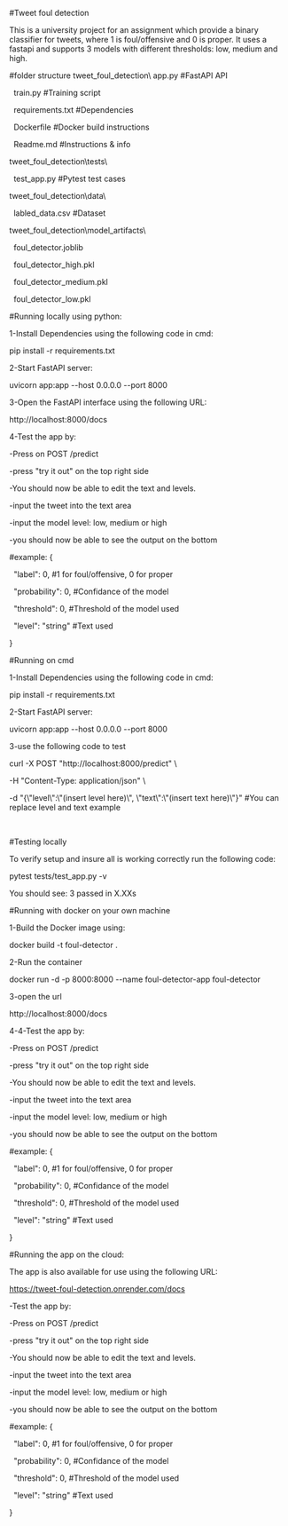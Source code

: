 \#Tweet foul detection

This is a university project for an assignment which provide a binary classifier for tweets, where 1 is foul/offensive and 0 is proper.
It uses a fastapi and supports 3 models with different thresholds: low, medium and high.





\#folder structure
tweet\_foul\_detection\\
app.py				#FastAPI API

 	train.py			#Training script

 	requirements.txt		#Dependencies

 	Dockerfile			#Docker build instructions

 	Readme.md			#Instructions \& info

tweet\_foul\_detection\\tests\\

 	test\_app.py			#Pytest test cases

tweet\_foul\_detection\\data\\

 	labled\_data.csv			#Dataset

tweet\_foul\_detection\\model\_artifacts\\

 	foul\_detector.joblib

 	foul\_detector\_high.pkl

 	foul\_detector\_medium.pkl

 	foul\_detector\_low.pkl



\#Running locally using python:



1-Install Dependencies using the following code in cmd:

pip install -r requirements.txt



2-Start FastAPI server:

uvicorn app:app --host 0.0.0.0 --port 8000



3-Open the FastAPI interface using the following URL:

http://localhost:8000/docs



4-Test the app by:

-Press on POST /predict

-press "try it out" on the top right side

-You should now be able to edit the text and levels.

-input the tweet into the text area

-input the model level: low, medium or high

-you should now be able to see the output on the bottom



\#example: {

  "label": 0,      #1 for foul/offensive, 0 for proper

  "probability": 0, #Confidance of the model

  "threshold": 0,   #Threshold of the model used

  "level": "string" #Text used

}



\#Running on cmd

1-Install Dependencies using the following code in cmd:

pip install -r requirements.txt



2-Start FastAPI server:

uvicorn app:app --host 0.0.0.0 --port 8000



3-use the following code to test



curl -X POST "http://localhost:8000/predict" \\

-H "Content-Type: application/json" \\

-d "{\\"level\\":\\"(insert level here)\\", \\"text\\":\\"(insert text here)\\"}" #You can replace level and text example

 

\#Testing locally



To verify setup and insure all is working correctly run the following code:



pytest tests/test\_app.py -v



You should see: 3 passed in X.XXs



\#Running with docker on your own machine

1-Build the Docker image using:

docker build -t foul-detector .



2-Run the container

docker run -d -p 8000:8000 --name foul-detector-app foul-detector



3-open the url

http://localhost:8000/docs



4-4-Test the app by:

-Press on POST /predict

-press "try it out" on the top right side

-You should now be able to edit the text and levels.

-input the tweet into the text area

-input the model level: low, medium or high

-you should now be able to see the output on the bottom



\#example: {

  "label": 0,      #1 for foul/offensive, 0 for proper

  "probability": 0, #Confidance of the model

  "threshold": 0,   #Threshold of the model used

  "level": "string" #Text used

}



\#Running the app on the cloud:



The app is also available for use using the following URL:

https://tweet-foul-detection.onrender.com/docs



-Test the app by:

-Press on POST /predict

-press "try it out" on the top right side

-You should now be able to edit the text and levels.

-input the tweet into the text area

-input the model level: low, medium or high

-you should now be able to see the output on the bottom



\#example: {

  "label": 0,      #1 for foul/offensive, 0 for proper

  "probability": 0, #Confidance of the model

  "threshold": 0,   #Threshold of the model used

  "level": "string" #Text used

}



